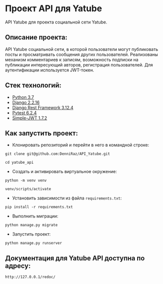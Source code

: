 # Проект API для Yatube
API Yatube для проекта социальной сети Yatube.

## Описание проекта:
API Yatube социальной сети, в которой пользователи могут публиковать посты и
просматривать сообщения других пользователей. Реализованы механизм комментариев
к записям, возможность подписки на публикации интересующий авторов, регистрация
пользователей. Для аутентификации используется JWT-токен.

## Стек технологий:
* [Python 3.7](https://www.python.org/downloads/)
* [Django 2.2.16](https://www.djangoproject.com/download/)
* [Django Rest Framework 3.12.4](https://pypi.org/project/djangorestframework/#files)
* [Pytest 6.2.4](https://pypi.org/project/pytest/)
* [Simple-JWT 1.7.2](https://pypi.org/project/djangorestframework-simplejwt/)

## Как запустить проект:

* Клонировать репозиторий и перейти в него в командной строке:
```
git clone git@github.com:DenniRaz/API_Yatube.git
```
```
cd yatube_api
```

* Cоздать и активировать виртуальное окружение:
```
python -m venv venv
```
```
venv/scripts/activate
```

* Установить зависимости из файла ```requirements.txt```:
```
pip install -r requirements.txt
```

* Выполнить миграции:
```
python manage.py migrate
```

* Запустить проект:
```
python manage.py runserver
```

## Документация для Yatube API доступна по адресу:
```http://127.0.0.1/redoc/```